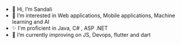 - 👋 Hi, I’m Sandali
- 👀 I’m interested in Web applications, Mobile applications, Machine learning and AI
- ✨ I'm proficient in Java, C# , ASP .NET 
- 🌱 I’m currently improving on JS, Devops, flutter and dart

<!---
spk0626/spk0626 is a ✨ special ✨ repository because its `README.md` (this file) appears on your GitHub profile.
You can click the Preview link to take a look at your changes.
--->
